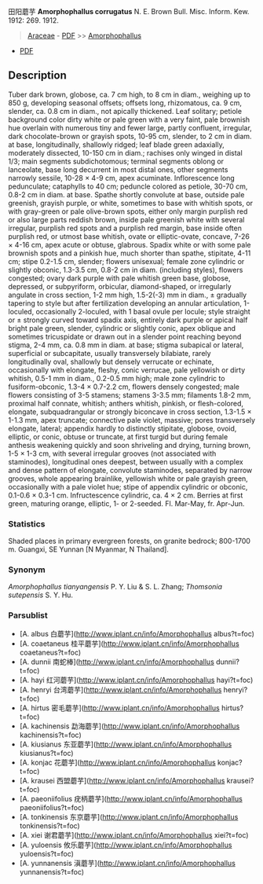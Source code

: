 田阳蘑芋 **Amorphophallus corrugatus** N. E. Brown Bull. Misc. Inform. Kew. 1912: 269. 1912.

> [Araceae](http://www.iplant.cn/info/Araceae?t=foc) - [PDF](http://www.iplant.cn/foc/pdf/Araceae.pdf) >> [Amorphophallus](http://www.iplant.cn/info/Amorphophallus?t=foc)
 - [PDF](http://www.iplant.cn/foc/pdf/Amorphophallus.pdf)

## Description

Tuber dark brown, globose, ca. 7 cm high, to 8 cm in diam., weighing up to 850 g, developing seasonal offsets; offsets long, rhizomatous, ca. 9 cm, slender, ca. 0.8 cm in diam., not apically thickened. Leaf solitary; petiole background color dirty white or pale green with a very faint, pale brownish hue overlain with numerous tiny and fewer large, partly confluent, irregular, dark chocolate-brown or grayish spots, 10-95 cm, slender, to 2 cm in diam. at base, longitudinally, shallowly ridged; leaf blade green adaxially, moderately dissected, 10-150 cm in diam.; rachises only winged in distal 1/3; main segments subdichotomous; terminal segments oblong or lanceolate, base long decurrent in most distal ones, other segments narrowly sessile, 10-28 × 4-9 cm, apex acuminate. Inflorescence long pedunculate; cataphylls to 40 cm; peduncle colored as petiole, 30-70 cm, 0.8-2 cm in diam. at base. Spathe shortly convolute at base, outside pale greenish, grayish purple, or white, sometimes to base with whitish spots, or with gray-green or pale olive-brown spots, either only margin purplish red or also large parts reddish brown, inside pale greenish white with several irregular, purplish red spots and a purplish red margin, base inside often purplish red, or utmost base whitish, ovate or elliptic-ovate, concave, 7-26 × 4-16 cm, apex acute or obtuse, glabrous. Spadix white or with some pale brownish spots and a pinkish hue, much shorter than spathe, stipitate, 4-11 cm; stipe 0.2-1.5 cm, slender; flowers unisexual; female zone cylindric or slightly obconic, 1.3-3.5 cm, 0.8-2 cm in diam. (including styles), flowers congested; ovary dark purple with pale whitish green base, globose, depressed, or subpyriform, orbicular, diamond-shaped, or irregularly angulate in cross section, 1-2 mm high, 1.5-2(-3) mm in diam., ± gradually tapering to style but after fertilization developing an annular articulation, 1-loculed, occasionally 2-loculed, with 1 basal ovule per locule; style straight or ± strongly curved toward spadix axis, entirely dark purple or apical half bright pale green, slender, cylindric or slightly conic, apex oblique and sometimes tricuspidate or drawn out in a slender point reaching beyond stigma, 2-4 mm, ca. 0.8 mm in diam. at base; stigma subapical or lateral, superficial or subcapitate, usually transversely bilabiate, rarely longitudinally oval, shallowly but densely verrucate or echinate, occasionally with elongate, fleshy, conic verrucae, pale yellowish or dirty whitish, 0.5-1 mm in diam., 0.2-0.5 mm high; male zone cylindric to fusiform-obconic, 1.3-4 × 0.7-2.2 cm, flowers densely congested; male flowers consisting of 3-5 stamens; stamens 3-3.5 mm; filaments 1.8-2 mm, proximal half connate, whitish; anthers whitish, pinkish, or flesh-colored, elongate, subquadrangular or strongly biconcave in cross section, 1.3-1.5 × 1-1.3 mm, apex truncate; connective pale violet, massive; pores transversely elongate, lateral; appendix hardly to distinctly stipitate, globose, ovoid, elliptic, or conic, obtuse or truncate, at first turgid but during female anthesis weakening quickly and soon shriveling and drying, turning brown, 1-5 × 1-3 cm, with several irregular grooves (not associated with staminodes), longitudinal ones deepest, between usually with a complex and dense pattern of elongate, convolute staminodes, separated by narrow grooves, whole appearing brainlike, yellowish white or pale grayish green, occasionally with a pale violet hue; stipe of appendix cylindric or obconic, 0.1-0.6 × 0.3-1 cm. Infructescence cylindric, ca. 4 × 2 cm. Berries at first green, maturing orange, elliptic, 1- or 2-seeded. Fl. Mar-May, fr. Apr-Jun.

### Statistics
Shaded places in primary evergreen forests, on granite bedrock; 800-1700 m. Guangxi, SE Yunnan [N Myanmar, N Thailand].

### Synonym
*Amorphophallus tianyangensis* P. Y. Liu & S. L. Zhang; *Thomsonia sutepensis* S. Y. Hu.


### Parsublist

* [A.  albus  白蘑芋](http://www.iplant.cn/info/Amorphophallus albus?t=foc)
* [A.  coaetaneus  桂平蘑芋](http://www.iplant.cn/info/Amorphophallus coaetaneus?t=foc)
* [A.  dunnii  南蛇棒](http://www.iplant.cn/info/Amorphophallus dunnii?t=foc)
* [A.  hayi  红河蘑芋](http://www.iplant.cn/info/Amorphophallus hayi?t=foc)
* [A.  henryi  台湾蘑芋](http://www.iplant.cn/info/Amorphophallus henryi?t=foc)
* [A.  hirtus  密毛蘑芋](http://www.iplant.cn/info/Amorphophallus hirtus?t=foc)
* [A.  kachinensis  勐海蘑芋](http://www.iplant.cn/info/Amorphophallus kachinensis?t=foc)
* [A.  kiusianus  东亚蘑芋](http://www.iplant.cn/info/Amorphophallus kiusianus?t=foc)
* [A.  konjac  花蘑芋](http://www.iplant.cn/info/Amorphophallus konjac?t=foc)
* [A.  krausei  西盟蘑芋](http://www.iplant.cn/info/Amorphophallus krausei?t=foc)
* [A.  paeoniifolius  疣柄蘑芋](http://www.iplant.cn/info/Amorphophallus paeoniifolius?t=foc)
* [A.  tonkinensis  东京蘑芋](http://www.iplant.cn/info/Amorphophallus tonkinensis?t=foc)
* [A.  xiei  谢君蘑芋](http://www.iplant.cn/info/Amorphophallus xiei?t=foc)
* [A.  yuloensis  攸乐蘑芋](http://www.iplant.cn/info/Amorphophallus yuloensis?t=foc)
* [A.  yunnanensis  滇蘑芋](http://www.iplant.cn/info/Amorphophallus yunnanensis?t=foc)
